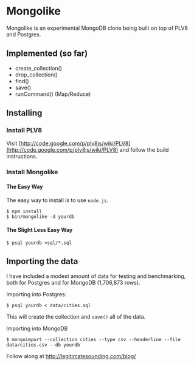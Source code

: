 # Mongolike

Mongolike is an experimental MongoDB clone being built on top of PLV8 and Postgres.

## Implemented (so far)

* create_collection()
* drop_collection()
* find()
* save()
* runCommand() (Map/Reduce)

## Installing

### Install PLV8

Visit [http://code.google.com/p/plv8js/wiki/PLV8](http://code.google.com/p/plv8js/wiki/PLV8) and follow the build instructions.

### Install Mongolike

#### The Easy Way

The easy way to install is to use `node.js`.

    $ npm install
    $ bin/mongolike -d yourdb

#### The Slight Less Easy Way

    $ psql yourdb <sql/*.sql

## Importing the data

I have included a modest amount of data for testing and benchmarking, both for Postgres and for MongoDB (1,706,873 rows).

Importing into Postgres:

    $ psql yourdb < data/cities.sql

This will create the collection and `save()` all of the data.

Importing into MongoDB

    $ mongoimport --collection cities --type csv --headerline --file data/cities.csv --db yourdb


Follow along at http://legitimatesounding.com/blog/
